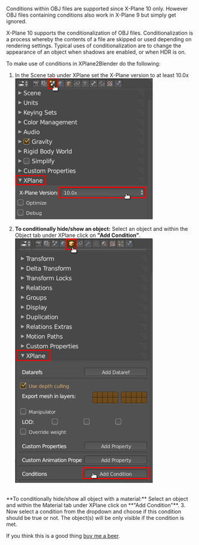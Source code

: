 Conditions within OBJ files are supported since X-Plane 10 only. However OBJ files containing conditions also work in X-Plane 9 but simply get ignored.

X-Plane 10 supports the conditionalization of OBJ files.
Conditionalization is a process whereby the contents of a file are skipped or used depending on rendering settings.
Typical uses of conditionalization are to change the appearance of an object when shadows are enabled, or when HDR is on.

To make use of conditions in XPlane2Blender do the following:

1. In the Scene tab under XPlane set the X-Plane version to at least 10.0x<br/>
  ![](images/docs-3.2x-conditions_1.png)

2. **To conditionally hide/show an object:** Select an object and within the Object tab under XPlane click on **"Add Condition"**.<br/>
  ![](images/docs-3.2x-conditions_2.png)<br/>
  <br/>
  **To conditionally hide/show all object with a material:** Select an object and within the Material tab under XPlane click on **"Add Condition"**.
3. Now select a condition from the dropdown and choose if this condition should be true or not.
    The object(s) will be only visible if the condition is met.



If you think this is a good thing [buy me a beer](../../Donations).